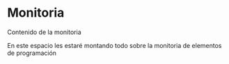 # Monitoria
Contenido de la monitoria

En este espacio les estaré montando todo sobre la monitoria de elementos de programación
